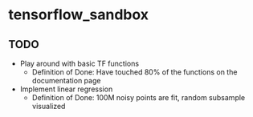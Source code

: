 # tensorflow_sandbox
## TODO
* Play around with basic TF functions
	* Definition of Done: Have touched 80% of the functions on the documentation page
* Implement linear regression
	* Definition of Done: 100M noisy points are fit, random subsample visualized
